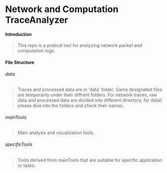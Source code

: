 # Network and Computation TraceAnalyzer

#### Introduction
> This repo is a pratical tool for analyzing network packet and computation logs.

#### File Structure
###### data
> Traces and processed data are in 'data' folder. Game designated files are temporarily under their diffrent folders. For network traces, raw data and processed data are divided into different directory, for detail please dive into the folders and check their names.

###### mainTools
> Main analysis and visualization tools.

###### specificTools
> Tools derived from mainTools that are suitable for specific application or tasks.

